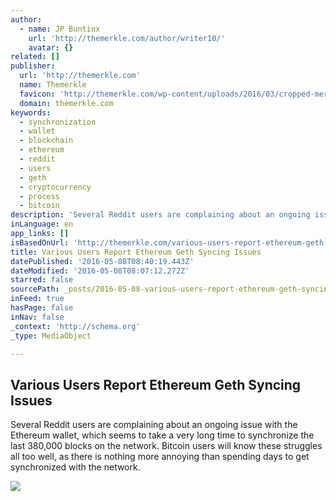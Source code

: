 ```yaml
---
author:
  - name: JP Buntinx
    url: 'http://themerkle.com/author/writer10/'
    avatar: {}
related: []
publisher:
  url: 'http://themerkle.com'
  name: Themerkle
  favicon: 'http://themerkle.com/wp-content/uploads/2016/03/cropped-merkle-white-1-192x192.png'
  domain: themerkle.com
keywords:
  - synchronization
  - wallet
  - blockchain
  - ethereum
  - reddit
  - users
  - geth
  - cryptocurrency
  - process
  - bitcoin
description: 'Several Reddit users are complaining about an ongoing issue with the Ethereum wallet, which seems to take a very long time to synchronize the last 380,000 blocks on the network. Bitcoin users will know these struggles all too well, as there is nothing more annoying than spending days to get synchronized with the network.'
inLanguage: en
app_links: []
isBasedOnUrl: 'http://themerkle.com/various-users-report-ethereum-geth-syncing-issues/'
title: Various Users Report Ethereum Geth Syncing Issues
datePublished: '2016-05-08T08:40:19.443Z'
dateModified: '2016-05-08T08:07:12.272Z'
starred: false
sourcePath: _posts/2016-05-08-various-users-report-ethereum-geth-syncing-issues.md
inFeed: true
hasPage: false
inNav: false
_context: 'http://schema.org'
_type: MediaObject

---
```

<article style=""><h1>Various Users Report Ethereum Geth Syncing Issues</h1><p>Several Reddit users are complaining about an ongoing issue with the Ethereum wallet, which seems to take a very long time to synchronize the last 380,000 blocks on the network. Bitcoin users will know these struggles all too well, as there is nothing more annoying than spending days to get synchronized with the network.</p><img src="http://themerkle.com/wp-content/uploads/2016/05/shutterstock_360837692.jpg" /></article>